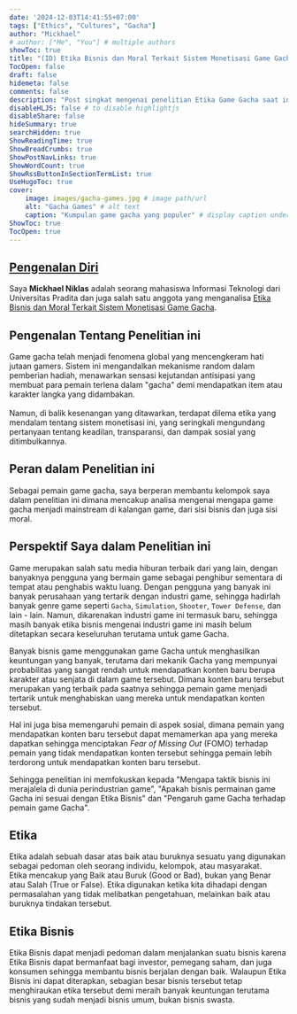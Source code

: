 ```yaml
---
date: '2024-12-03T14:41:55+07:00'
tags: ["Ethics", "Cultures", "Gacha"]
author: "Mickhael"
# author: ["Me", "You"] # multiple authors
showToc: true
title: "(ID) Etika Bisnis dan Moral Terkait Sistem Monetisasi Game Gacha"
TocOpen: false
draft: false
hidemeta: false
comments: false
description: "Post singkat mengenai penelitian Etika Game Gacha saat ini"
disableHLJS: false # to disable highlightjs
disableShare: false
hideSummary: true
searchHidden: true
ShowReadingTime: true
ShowBreadCrumbs: true
ShowPostNavLinks: true
ShowWordCount: true
ShowRssButtonInSectionTermList: true
UseHugoToc: true
cover:
    image: images/gacha-games.jpg # image path/url
    alt: "Gacha Games" # alt text
    caption: "Kumpulan game gacha yang populer" # display caption under cover
ShowToc: true
TocOpen: true
---
```

## [Pengenalan Diri](../../about/)
Saya **Mickhael Niklas** adalah seorang mahasiswa Informasi Teknologi dari Universitas Pradita dan juga salah satu anggota yang menganalisa [Etika Bisnis dan Moral Terkait Sistem Monetisasi Game Gacha](https://web-blog-etika-budaya-gacha-game.vercel.app/).

## Pengenalan Tentang Penelitian ini
Game gacha telah menjadi fenomena global yang mencengkeram hati jutaan gamers. Sistem ini mengandalkan mekanisme random dalam pemberian hadiah, menawarkan sensasi kejutandan antisipasi yang membuat para pemain terlena dalam "gacha" demi mendapatkan item atau karakter langka yang didambakan. 
\
\
Namun, di balik kesenangan yang ditawarkan, terdapat dilema etika yang mendalam tentang sistem monetisasi ini, yang seringkali mengundang pertanyaan tentang keadilan, transparansi, dan dampak sosial yang ditimbulkannya.

## Peran dalam Penelitian ini
Sebagai pemain game gacha, saya berperan membantu kelompok saya dalam penelitian ini dimana mencakup analisa mengenai mengapa game gacha menjadi mainstream di kalangan game, dari sisi bisnis dan juga sisi moral.

## Perspektif Saya dalam Penelitian ini
Game merupakan salah satu media hiburan terbaik dari yang lain, dengan banyaknya pengguna yang bermain game sebagai penghibur sementara di tempat atau penghabis waktu luang. Dengan pengguna yang banyak ini banyak perusahaan yang tertarik dengan industri game, sehingga hadirlah banyak genre game seperti `Gacha`, `Simulation`, `Shooter`, `Tower Defense`, dan lain - lain. Namun, dikarenakan industri game ini termasuk baru, sehingga masih banyak etika bisnis mengenai industri game ini masih belum ditetapkan secara keseluruhan terutama untuk game Gacha.

Banyak bisnis game menggunakan game Gacha untuk menghasilkan keuntungan yang banyak, terutama dari mekanik Gacha yang mempunyai probabilitas yang sangat rendah untuk mendapatkan konten baru berupa karakter atau senjata di dalam game tersebut. Dimana konten baru tersebut merupakan yang terbaik pada saatnya sehingga pemain game menjadi tertarik untuk menghabiskan uang mereka untuk mendapatkan konten tersebut. 

Hal ini juga bisa memengaruhi pemain di aspek sosial, dimana pemain yang mendapatkan konten baru tersebut dapat memamerkan apa yang mereka dapatkan sehingga menciptakan _Fear of Missing Out_ (FOMO) terhadap pemain yang tidak mendapatkan konten tersebut sehingga pemain lebih terdorong untuk mendapatkan konten baru tersebut.

Sehingga penelitian ini memfokuskan kepada "Mengapa taktik bisnis ini merajalela di dunia perindustrian game", "Apakah bisnis permainan game Gacha ini sesuai dengan Etika Bisnis" dan "Pengaruh game Gacha terhadap pemain game Gacha".

## Etika
Etika adalah sebuah dasar atas baik atau buruknya sesuatu yang digunakan sebagai pedoman oleh seorang individu, kelompok, atau masyarakat.\
Etika mencakup yang Baik atau Buruk (Good or Bad), bukan yang Benar atau Salah (True or False). Etika digunakan ketika kita dihadapi dengan permasalahan yang tidak melibatkan pengetahuan, melainkan baik atau buruknya tindakan tersebut.

## Etika Bisnis
Etika Bisnis dapat menjadi pedoman dalam menjalankan suatu bisnis karena Etika Bisnis dapat bermanfaat bagi investor, pemegang saham, dan juga konsumen sehingga membantu bisnis berjalan dengan baik. Walaupun Etika Bisnis ini dapat diterapkan, sebagian besar bisnis tersebut tetap menghiraukan etika tersebut demi meraih banyak keuntungan terutama bisnis yang sudah menjadi bisnis umum, bukan bisnis swasta.
